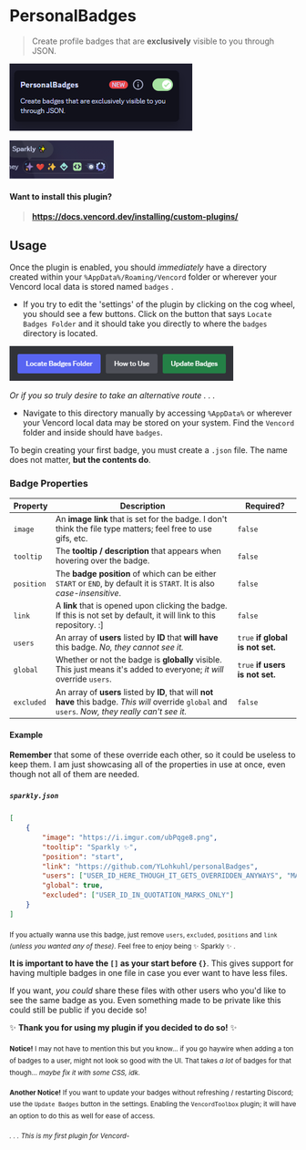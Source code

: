# PersonalBadges

> Create profile badges that are **exclusively** visible to you through JSON.

![Settings](github/images/settings.png)

![Preview](github/images/preview.png)

#### Want to install this plugin?
> **https://docs.vencord.dev/installing/custom-plugins/**

## Usage

Once the plugin is enabled, you should *immediately* have a directory created within your `%AppData%/Roaming/Vencord` folder or wherever your Vencord local data is stored named `badges` .

- If you try to edit the 'settings' of the plugin by clicking on the cog wheel, you should see a few buttons. Click on the button that says `Locate Badges Folder` and it should take you directly to where the `badges` directory is located.

![Buttons](github/images/buttons.png)

*Or if you so truly desire to take an alternative route . . .*

- Navigate to this directory manually by accessing `%AppData%` or wherever your Vencord local data may be stored on your system. Find the `Vencord` folder and inside should have `badges`.

To begin creating your first badge, you must create a `.json` file. The name does not matter, **but the contents do**.

### Badge Properties

| Property | Description | Required? |
| --- | --- | --- |
| `image` | An **image link** that is set for the badge. I don't think the file type matters; feel free to use gifs, etc. | `false` |
| `tooltip` | The **tooltip / description** that appears when hovering over the badge. | `false` |
| `position` | The **badge position** of which can be either `START` or `END`, by default it is `START`. It is also *case-insensitive*. | `false` |
| `link` | A **link** that is opened upon clicking the badge. If this is not set by default, it will link to this repository. :] | `false` |
| `users` | An array of **users** listed by **ID** that **will have** this badge. *No, they cannot see it.* | `true` **if global is not set.**|
| `global` | Whether or not the badge is **globally** visible. This just means it's added to everyone; *it will* override `users`. | `true` **if users is not set.** |
| `excluded` | An array of **users** listed by **ID**, that will **not have** this badge. *This will* override `global` and `users`. *Now, they really can't see it.* | `false` |

#### Example

**Remember** that some of these override each other, so it could be useless to keep them. I am just showcasing all of the properties in use at once, even though not all of them are needed.

##### `sparkly.json`
```json
[
    {
        "image": "https://i.imgur.com/ubPqge8.png",
        "tooltip": "Sparkly ✨",
        "position": "start",
        "link": "https://github.com/YLohkuhl/personalBadges",
        "users": ["USER_ID_HERE_THOUGH_IT_GETS_OVERRIDDEN_ANYWAYS", "MAYBE_ANOTHER_ONE"],
        "global": true,
        "excluded": ["USER_ID_IN_QUOTATION_MARKS_ONLY"]
    }
]
```

<sub>If you actually wanna use this badge, just remove `users`, `excluded`, `positions` and `link` *(unless you wanted any of these)*. Feel free to enjoy being ✨ Sparkly ✨ .</sub>

**It is important to have the `[]` as your start before `{}`**. This gives support for having multiple badges in one file in case you ever want to have less files.

If you want, *you could* share these files with other users who you'd like to see the same badge as you. Even something made to be private like this could still be public if you decide so!

✨ **Thank you for using my plugin if you decided to do so!** ✨

<sub>**Notice!** I may not have to mention this but you know... if you go haywire when adding a ton of badges to a user, might not look so good with the UI. That takes *a lot* of badges for that though... *maybe fix it with some CSS, idk*.</sub>

<sub>**Another Notice!** If you want to update your badges without refreshing / restarting Discord; use the `Update Badges` button in the settings. Enabling the `VencordToolbox` plugin; it will have an option to do this as well for ease of access.</sub>

<sub><i>. . . This is my first plugin for Vencord-</i></sub>
